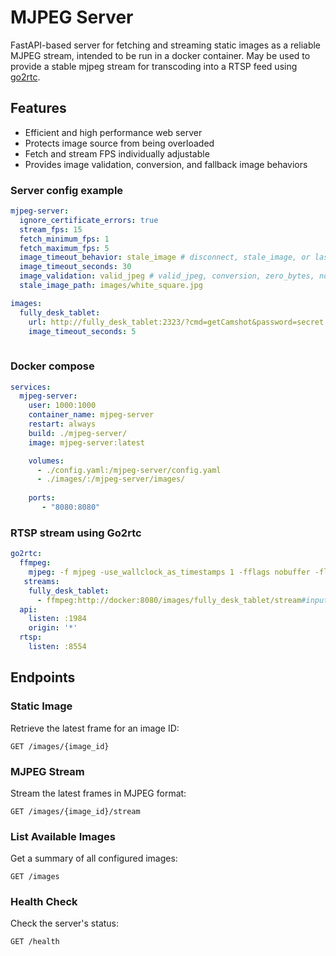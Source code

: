 
# MJPEG Server 

FastAPI-based server for fetching and streaming static images as a reliable MJPEG stream, intended to be run in a docker container. May be used to provide a stable mjpeg stream for transcoding into a RTSP feed using [go2rtc](https://github.com/AlexxIT/go2rtc).

## Features

- Efficient and high performance web server
- Protects image source from being overloaded
- Fetch and stream FPS individually adjustable
- Provides image validation, conversion, and fallback image behaviors

### Server config example
```yaml
mjpeg-server:
  ignore_certificate_errors: true
  stream_fps: 15
  fetch_minimum_fps: 1
  fetch_maximum_fps: 5
  image_timeout_behavior: stale_image # disconnect, stale_image, or last_frame
  image_timeout_seconds: 30
  image_validation: valid_jpeg # valid_jpeg, conversion, zero_bytes, none
  stale_image_path: images/white_square.jpg

images:
  fully_desk_tablet:
    url: http://fully_desk_tablet:2323/?cmd=getCamshot&password=secret
    image_timeout_seconds: 5
   
```
### Docker compose

```yaml
services:
  mjpeg-server:
    user: 1000:1000
    container_name: mjpeg-server
    restart: always
    build: ./mjpeg-server/
    image: mjpeg-server:latest

    volumes:
      - ./config.yaml:/mjpeg-server/config.yaml
      - ./images/:/mjpeg-server/images/
      
    ports:
       - "8080:8080"

```

### RTSP stream using Go2rtc
```yaml
go2rtc:
  ffmpeg:
    mjpeg: -f mjpeg -use_wallclock_as_timestamps 1 -fflags nobuffer -flags low_delay -i {input}
   streams:
    fully_desk_tablet:
      - ffmpeg:http://docker:8080/images/fully_desk_tablet/stream#input=mjpeg#video=h264
  api:
    listen: :1984
    origin: '*'
  rtsp:
    listen: :8554 

```
## Endpoints

### Static Image
Retrieve the latest frame for an image ID:

```http
GET /images/{image_id}
```

### MJPEG Stream
Stream the latest frames in MJPEG format:

```http
GET /images/{image_id}/stream
```

### List Available Images
Get a summary of all configured images:

```http
GET /images
```

### Health Check
Check the server's status:

```http
GET /health
```
 


